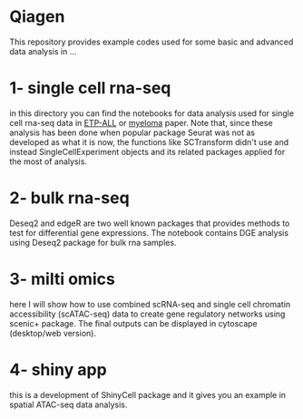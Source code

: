 # Qiagen
This repository provides example codes used for some basic and advanced data analysis in ...
# 1- single cell rna-seq
in this directory you can find the notebooks for data analysis used for single cell rna-seq data in [ETP-ALL](https://ashpublications.org/blood/article/137/18/2463/474247/Single-cell-RNA-seq-reveals-developmental) or [myeloma](https://www.nature.com/articles/s41556-021-00766-y) paper. Note that, since these analysis has been done when popular package Seurat was not as developed as what it is now, the functions like SCTransform didn't use and instead SingleCellExperiment objects and its related packages applied for the most of analysis.
# 2- bulk rna-seq
Deseq2 and edgeR are two well known packages that provides methods to test for differential gene expressions. The notebook contains DGE analysis using Deseq2 package for bulk rna samples.
# 3- milti omics
here I will show how to use combined scRNA-seq and single cell chromatin accessibility (scATAC-seq) data to create gene regulatory networks using scenic+ package. The final outputs can be displayed in cytoscape (desktop/web version).
# 4- shiny app
this is a development of ShinyCell package and it gives you an example in spatial ATAC-seq data analysis. 
